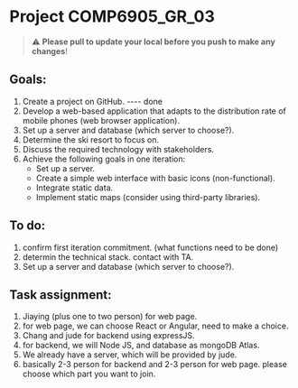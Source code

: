 # Project COMP6905_GR_03

> :warning: **Please pull to update your local before you push to make any changes**!

## Goals:
1. Create a project on GitHub. ---- done
2. Develop a web-based application that adapts to the distribution rate of mobile phones (web browser application).
3. Set up a server and database (which server to choose?).
4. Determine the ski resort to focus on.
5. Discuss the required technology with stakeholders.
6. Achieve the following goals in one iteration:
   - Set up a server.
   - Create a simple web interface with basic icons (non-functional).
   - Integrate static data.
   - Implement static maps (consider using third-party libraries).

  
## To do:
1. confirm first iteration commitment. (what functions need to be done)
2. determin the technical stack. contact with TA.
3. Set up a server and database (which server to choose?).


## Task assignment:
1. Jiaying (plus one to two person) for web page.
2. for web page, we can choose React or Angular, need to make a choice.
3. Chang and jude for backend using expressJS.
4. for backend, we will Node JS, and database as mongoDB Atlas.
5. We already have a server, which will be provided by jude.
6. basically 2-3 person for backend and 2-3 person for web page. please choose which part you want to join.
